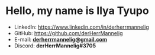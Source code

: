 # Hello, my name is Ilya Tyupo
- LinkedIn: <https://www.linkedin.com/in/derherrmannelig>
- GitHub: <https://github.com/derHerrMannelig>
- E-mail: **derherrmannelig@gmail.com**
- Discord: **derHerrMannelig#3705**

